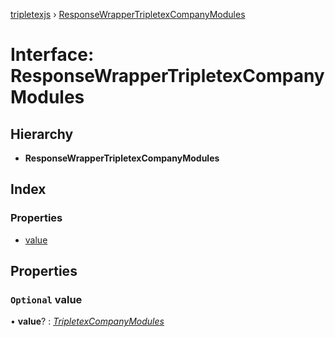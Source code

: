 [tripletexjs](../README.md) › [ResponseWrapperTripletexCompanyModules](responsewrappertripletexcompanymodules.md)

# Interface: ResponseWrapperTripletexCompanyModules

## Hierarchy

* **ResponseWrapperTripletexCompanyModules**

## Index

### Properties

* [value](responsewrappertripletexcompanymodules.md#optional-value)

## Properties

### `Optional` value

• **value**? : *[TripletexCompanyModules](tripletexcompanymodules.md)*
